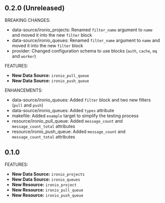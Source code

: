 ## 0.2.0 (Unreleased)

BREAKING CHANGES:

* data-source/ironio_projects: Renamed `filter_name` argument to `name` and moved it into the new `filter` block
* data-source/ironio_queues: Renamed `filter_name` argument to `name` and moved it into the new `filter` block
* provider: Changed configuration schema to use blocks (`auth`, `cache`, `mq` and `worker`)

FEATURES:

* **New Data Source:** `ironio_pull_queue`
* **New Data Source:** `ironio_push_queue`

ENHANCEMENTS:

* data-source/ironio_queues: Added `filter` block and two new filters (`pull` and `push`)
* data-source/ironio_queues: Added `types` attribute
* makefile: Added `example` target to simplify the testing process
* resource/ironio_pull_queue: Added `message_count` and `message_count_total` attributes
* resource/ironio_push_queue: Added `message_count` and `message_count_total` attributes

## 0.1.0

FEATURES:

* **New Data Source:** `ironio_projects`
* **New Data Source:** `ironio_queues`
* **New Resource:** `ironio_project`
* **New Resource:** `ironio_pull_queue`
* **New Resource:** `ironio_push_queue`
